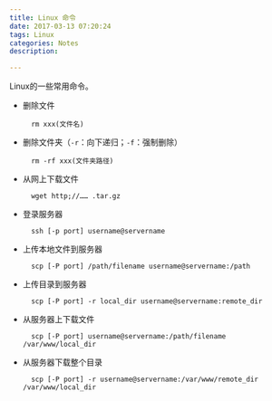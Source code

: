 ```yaml
---
title: Linux 命令
date: 2017-03-13 07:20:24
tags: Linux
categories: Notes
description: 

---
```

  
Linux的一些常用命令。  
    
<!-- more -->  
    
* 删除文件

    
    	rm xxx(文件名)
    
* 删除文件夹（`-r`：向下递归；`-f`：强制删除）


    	rm -rf xxx(文件夹路径)

* 从网上下载文件

    
    	wget http;//…… .tar.gz

* 登录服务器
    
    
    	ssh [-p port] username@servername

* 上传本地文件到服务器
    
    
    	scp [-P port] /path/filename username@servername:/path   


* 上传目录到服务器
 
    
    	scp [-P port] -r local_dir username@servername:remote_dir

* 从服务器上下载文件


    	scp [-P port] username@servername:/path/filename /var/www/local_dir

* 从服务器下载整个目录

    
    	scp [-P port] -r username@servername:/var/www/remote_dir  /var/www/local_dir
